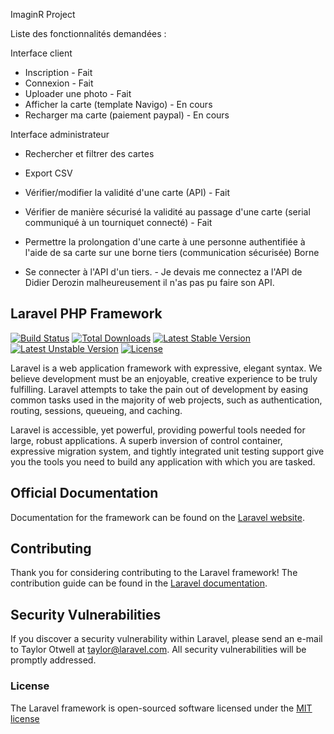 ImaginR Project 

Liste des fonctionnalités demandées :


Interface client

- Inscription - Fait
- Connexion - Fait
- Uploader une photo - Fait
- Afficher la carte (template Navigo) - En cours
- Recharger ma carte (paiement paypal) - En cours

Interface administrateur
 
- Rechercher et filtrer des cartes
- Export CSV
- Vérifier/modifier la validité d'une carte (API) - Fait
- Vérifier de manière sécurisé la validité au passage d'une carte (serial communiqué à un tourniquet connecté) - Fait
- Permettre la prolongation d'une carte à une personne authentifiée à l'aide de sa carte sur une borne tiers (communication sécurisée) Borne
 
- Se connecter à l'API d'un tiers. - Je devais me connectez a l'API de Didier Derozin malheureusement il n'as pas pu faire son API.






## Laravel PHP Framework

[![Build Status](https://travis-ci.org/laravel/framework.svg)](https://travis-ci.org/laravel/framework)
[![Total Downloads](https://poser.pugx.org/laravel/framework/d/total.svg)](https://packagist.org/packages/laravel/framework)
[![Latest Stable Version](https://poser.pugx.org/laravel/framework/v/stable.svg)](https://packagist.org/packages/laravel/framework)
[![Latest Unstable Version](https://poser.pugx.org/laravel/framework/v/unstable.svg)](https://packagist.org/packages/laravel/framework)
[![License](https://poser.pugx.org/laravel/framework/license.svg)](https://packagist.org/packages/laravel/framework)

Laravel is a web application framework with expressive, elegant syntax. We believe development must be an enjoyable, creative experience to be truly fulfilling. Laravel attempts to take the pain out of development by easing common tasks used in the majority of web projects, such as authentication, routing, sessions, queueing, and caching.

Laravel is accessible, yet powerful, providing powerful tools needed for large, robust applications. A superb inversion of control container, expressive migration system, and tightly integrated unit testing support give you the tools you need to build any application with which you are tasked.

## Official Documentation

Documentation for the framework can be found on the [Laravel website](http://laravel.com/docs).

## Contributing

Thank you for considering contributing to the Laravel framework! The contribution guide can be found in the [Laravel documentation](http://laravel.com/docs/contributions).

## Security Vulnerabilities

If you discover a security vulnerability within Laravel, please send an e-mail to Taylor Otwell at taylor@laravel.com. All security vulnerabilities will be promptly addressed.

### License

The Laravel framework is open-sourced software licensed under the [MIT license](http://opensource.org/licenses/MIT)
